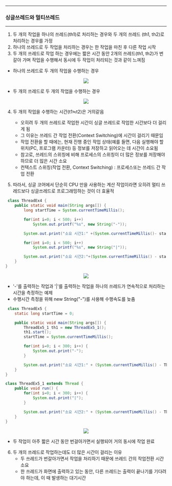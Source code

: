 -----
### 싱글쓰레드와 멀티쓰레드
-----
1. 두 개의 작업을 하나의 쓰레드(th1)로 처리하는 경우와 두 개의 쓰레드 (th1, th2)로 처리하는 경우를 가정
2. 하나의 쓰레드로 두 작업을 처리하는 경우는 한 작업을 마친 후 다른 작업 시작
3. 두 개의 쓰레드로 작업 하는 경우에는 짧은 시간 동안 2개의 쓰레드(th1, th2)가 번갈아 가며 작업을 수행해서 동시에 두 작업이 처리되는 것과 같이 느껴짐

  - 하나의 쓰레드로 두 개의 작업을 수행하는 경우
<div align="center">
<img src="https://github.com/sooyounghan/Java/assets/34672301/6b6e7e3b-7ade-4ade-987d-f3511ab7f486">
</div>

  - 두 개의 쓰레드로 두 개의 작업을 수행하는 경우
<div align="center">
<img src="https://github.com/sooyounghan/Java/assets/34672301/f053b89b-e3e8-4d03-ac8e-7b6debd57a45">
</div>

4. 두 개의 작업을 수행하는 시간(t1≒t2)은 거의같음
   - 오히려 두 개의 쓰레드로 작업한 시간이 싱글 쓰레드로 작업한 시간보다 더 걸리게 됨
   - 그 이유는 쓰레드 간 작업 전환(Context Switching)에 시간이 걸리기 때문임
   - 작업 전환을 할 때에는, 현재 진행 중인 작업 상태(예를 들면, 다음 실행해야 할 위치(PC, 프로그램 카운터) 등 정보를 저장하고 읽어오는 데 시간이 소요됨
   - 참고로, 쓰레드의 스위칭에 비해 프로세스의 스위칭이 더 많은 정보를 저장해야하므로 더 많은 시간 소요
   - 컨텍스트 스위칭(작업 전환, Context Switching) : 프로세스또는 쓰레드 간 작업 전환

5. 따라서, 싱글 코어에서 단순히 CPU 만을 사용하는 계산 작업이라면 오히려 멀티 쓰레드보다 싱글쓰레드로 프로그래밍하는 것이 더 효율적
```java
 class ThreadEx4 {
	public static void main(String args[]) {
		long startTime = System.currentTimeMillis();

		for(int i=0; i < 500; i++)
			System.out.printf("%s", new String("-"));		

		System.out.print("소요 시간1:" +(System.currentTimeMillis()- startTime)); 

		for(int i=0; i < 500; i++) 
			System.out.printf("%s", new String("|"));		

		System.out.print("소요 시간2:"+(System.currentTimeMillis() - startTime));
	}
}
```
<div align="center">
<img src="https://github.com/sooyounghan/Java/assets/34672301/b63f769c-2f43-4c52-a8b6-2b58176268c1">
</div>

  - '-'를 출력하는 작업과 '|'를 출력하는 작업을 하나의 쓰레드가 연속적으로 처리하는 시간을 측정하는 예제
  - 수행시간 측정을 위해 new String("-")를 사용해 수행속도를 늦춤

```java
 class ThreadEx5 {
	static long startTime = 0;

	public static void main(String args[]) {
		ThreadEx5_1 th1 = new ThreadEx5_1();
		th1.start();
		startTime = System.currentTimeMillis();

		for(int i=0; i < 300; i++) {
			System.out.print("-");
		}

		System.out.print("소요 시간1:" + (System.currentTimeMillis() - ThreadEx5.startTime));
	}
}

class ThreadEx5_1 extends Thread {
	public void run() {
		for(int i=0; i < 300; i++) {
			System.out.print("|");
		}

		System.out.print("소요 시간2:" + (System.currentTimeMillis() - ThreadEx5.startTime));
	}
}
```
<div align="center">
<img src="https://github.com/sooyounghan/Java/assets/34672301/79e05221-7b85-4388-a795-f84d955ccf8a">
</div>

  - 두 작업이 아주 짧은 시간 동안 번걸아가면서 실행되어 거의 동시에 작업 완료

6. 두 개의 쓰레드로 작업하는데도 더 많은 시간이 걸리는 이유
   - 두 쓰레드가 번갈아가면서 작업을 처리하기 때문에 쓰레드 간의 작업전환 시간 소요
   - 한 쓰레드가 화면에 출력하고 있는 동안, 다른 쓰레드는 출력이 끝나기를 기다려야 하는데, 이 때 발생하는 대기시간
  

